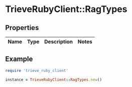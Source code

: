# TrieveRubyClient::RagTypes

## Properties

| Name | Type | Description | Notes |
| ---- | ---- | ----------- | ----- |

## Example

```ruby
require 'trieve_ruby_client'

instance = TrieveRubyClient::RagTypes.new()
```

